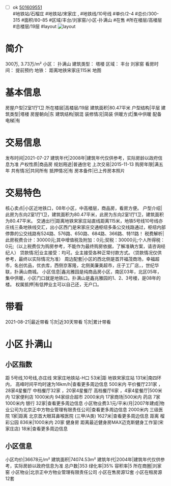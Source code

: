 - [ ] ok [501609551](https://bj.5i5j.com/ershoufang/501609551.html)  
 #地铁站/石榴庄 #地铁站/宋家庄 ,  #地铁线/10号线
#单价/2-4 #总价/300-315 #面积/80-85   #区域/丰台/刘家窑/小区-扑满山 #在售 #所在楼层/高楼层 #总楼层/19层 #layout 
![layout](http://image2a.5i5j.com/bdir/layout/2516944910b84a43806ad3abd03cf657.jpg_P5.jpg) 
# 简介 
 300万,  3.73万/m² 
小区： 扑满山
建筑类型： 塔楼
区域： 丰台 刘家窑
看房时间： 提前预约
地铁： 距离地铁宋家庄115米 地图
# 基本信息 
 房屋户型|2室1厅1卫
所在楼层|高楼层/19层
建筑面积|80.47平米
户型结构|平层
建筑类型|塔楼
房屋朝向|东
建筑结构|钢混
装修情况|简装
供暖方式|集中供暖
配备电梯|有
# 交易信息 
 发布时间|2021-07-27
建筑年代|2008年|建筑年代仅供参考，实际房龄以政府信息为准
产权性质|商品房
规划用途|普通住宅
上次交易|2015-11-13
购房年限|满五年
共有情况|共同所有
抵押情况|有
房本备件|已上传房本照片
# 交易特色 
 核心卖点|小区近地铁口，08年小区，中高楼层，商品房，看房方便。
户型介绍|此房为东向2室1厅1卫，建筑面积为80.47平米，此房为东向2室1厅1卫，建筑面积为80.47平米。
交通出行|距离地铁宋家庄站直线距离115米，地铁5号线10号线亦庄线三条地铁线交汇，出小区西门是宋家庄交通枢纽多条公交线路通过，枢纽内部停靠的公交线路有524路、576路、650路、684路、366路、特11路！
税费解析|此房税费合计：30000元;其中增值税及附加：0元;契税：30000元;个人所得税：0元;（以上税费仅为购房参考，不能作为最终购房依据，了解准确方案，请咨询经纪人）
贷款情况|业主接受：均可。业主接受各种正常付款方式。（贷款情况仅供参考，最终以实际情况为准）
周边配套|小区的西北侧是首开福茂商场，幸福超市，名创优品，优衣库，西侧京客隆，北侧美廉美超市，庄子工厂店，，世纪华联，扑满山商城。
小区信息|鑫兆雅园是纯商品房小区，南区03年，北区05年，集中供暖，小区门口就是地铁口。扑满山是鑫兆雅园的1、2、3号楼，是08年的楼。
权属抵押|有低押业主可以自己还，无户口。
# 带看 
 2021-08-21|最近带看	 1|次|近30天带看	 1|次|累计带看
# 小区 扑满山
## 小区指数 
 距 5号线,10号线,亦庄线 宋家庄地铁站-H口 53米|距 地铁宋家庄站 131米|南四环内， 高峰时间平均时速为16km/h|查看更多周边信息
500米内 平价餐厅231家 ，28家4星餐厅
中档餐厅32家 ，20家4星餐厅
高档餐厅6家 ，4家4星餐厅|500米内 12家便利店
1000米内 94家综合超市
2000米内 17家商场|500米内 药店 7家
1000米内 银行 32家|查看更多周边信息
小区物业费3.1元/平米/月|2007年建成|物业公司为北京正中方物业管理有限责任公司|查看更多周边信息
2000米内 三级医院 1家|距离 北京首大眼耳鼻喉医院 (三甲/A类) 1627米|查看更多周边信息
距离 榴彩公园 836米|1000米内 20家 健身房
距离最近健身房MAX迈克斯健身工作室(宋家庄店) 18米|查看更多周边信息
## 小区信息 
 小区均价|36678元/m²
建筑面积|74074.53m²
建筑年代|2004年|建筑年代仅供参考，实际房龄以政府信息为准
总户数|353
绿化率|35%
容积率|5
所在商圈|刘家窑
小区物业|北京正中方物业管理有限责任公司
小区在售房源12套
小区在租房源12套
